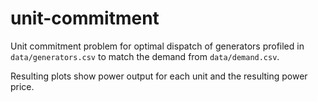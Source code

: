 # unit-commitment

Unit commitment problem for optimal dispatch of generators profiled in `data/generators.csv` to match the demand from `data/demand.csv`.

Resulting plots show power output for each unit and the resulting power price.
